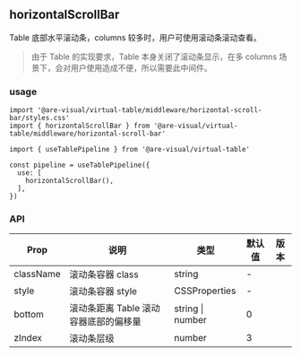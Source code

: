 ## horizontalScrollBar

Table 底部水平滚动条，columns 较多时，用户可使用滚动条滚动查看。

> 由于 Table 的实现要求，Table 本身关闭了滚动条显示，在多 columns 场景下，会对用户使用造成不便，所以需要此中间件。

### usage

```tsx
import '@are-visual/virtual-table/middleware/horizontal-scroll-bar/styles.css'
import { horizontalScrollBar } from '@are-visual/virtual-table/middleware/horizontal-scroll-bar'

import { useTablePipeline } from '@are-visual/virtual-table'

const pipeline = useTablePipeline({
  use: [
    horizontalScrollBar(),
  ],
})
```

### API

| Prop      | 说明                                  | 类型             | 默认值 | 版本 |
| --------- | ------------------------------------- | ---------------- | ------ | ---- |
| className | 滚动条容器 class                      | string           | -      |      |
| style     | 滚动条容器 style                      | CSSProperties    | -      |      |
| bottom    | 滚动条距离 Table 滚动容器底部的偏移量 | string \| number | 0      |      |
| zIndex    | 滚动条层级                            | number           | 3      |      |


